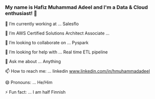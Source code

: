### My name is Hafiz Muhammad Adeel and I'm a Data & Cloud enthusiast! 👋

🔭 I’m currently working at ... Salesflo

🌱 I’m AWS Certified Solutions Architect Associate ... 

👯 I’m looking to collaborate on ... Pyspark

🤔 I’m looking for help with ... Real time ETL pipeline

💬 Ask me about ... Anything

📫 How to reach me: ... linkedin www.linkedin.com/in/hmuhammadadeel

😄 Pronouns: ... He/Him

⚡ Fun fact: ... I am half Finnish

